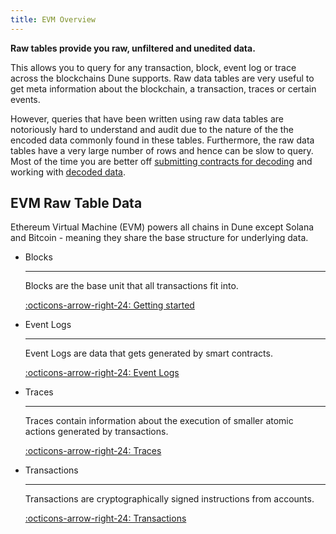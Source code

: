```yaml
---
title: EVM Overview
---
```


**Raw tables provide you raw, unfiltered and unedited data.**

This allows you to query for any transaction, block, event log or trace across the blockchains Dune supports.  Raw data tables are very useful to get meta information about the blockchain, a transaction, traces or certain events.

However, queries that have been written using raw data tables are notoriously hard to understand and audit due to the nature of the the encoded data commonly found in these tables. Furthermore, the raw data tables have a very large number of rows and hence can be slow to query. Most of the time you are better off [submitting contracts for decoding](../../../app/decoding-contracts.md) and working with [decoded data](../../decoded/index.md).

## EVM Raw Table Data

Ethereum Virtual Machine (EVM) powers all chains in Dune except Solana and Bitcoin - meaning they share the base structure for underlying data.

<div class="grid cards" markdown>

-   Blocks

    ---

    Blocks are the base unit that all transactions fit into.

    [:octicons-arrow-right-24: Getting started](blocks.md)

-   Event Logs

    ---

    Event Logs are data that gets generated by smart contracts.

    [:octicons-arrow-right-24: Event Logs](event-logs.md)

-   Traces

    ---

    Traces contain information about the execution of smaller atomic actions generated by transactions.

    [:octicons-arrow-right-24: Traces](traces.md)


-   Transactions

    ---

    Transactions are cryptographically signed instructions from accounts.

    [:octicons-arrow-right-24: Transactions](transactions.md)

</div>

